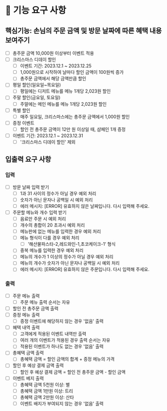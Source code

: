 # 🚀 기능 요구 사항

## 핵심기능: 손님의 주문 금액 및 방문 날짜에 따른 혜택 내용 보여주기

- [ ] 총주문 금액 10,000원 이상부터 이벤트 적용
- [ ] 크리스마스 디데이 할인
  - [ ] 이벤트 기간: 2023.12.1 ~ 2023.12.25
  - [ ] 1,000원으로 시작하여 날마다 할인 금액이 100원씩 증가
  - [ ] 총주문 금액에서 해당 금액만큼 할인
- [ ] 평일 할인(일요일~목요일)
  - [ ] 평일에는 디저트 메뉴를 메뉴 1개당 2,023원 할인
- [ ] 주말 할인(금요일, 토요일)
  - [ ] 주말에는 메인 메뉴를 메뉴 1개당 2,023원 할인
- [ ] 특별 할인
  - [ ] 매주 일요일, 크리스마스에는 총주문 금액에서 1,000원 할인
- [ ] 증정 이벤트
  - [ ] 할인 전 총주문 금액이 12만 원 이상일 때, 샴페인 1개 증정
- [ ] 이벤트 기간: 2023.12.1 ~ 2023.12.31
  - [ ] '크리스마스 디데이 할인' 제외

## 입출력 요구 사항

### 입력

- [ ] 방문 날짜 입력 받기
  - [ ] 1과 31 사이의 정수가 아닐 경우 예외 처리
  - [ ] 숫자가 아닌 문자나 공백일 시 예외 처리
  - [ ] 에러 메시지: [ERROR] 유효하지 않은 날짜입니다. 다시 입력해 주세요.
- [ ] 주문할 메뉴와 개수 입력 받기
  - [ ] 음료만 주문 시 예외 처리
  - [ ] 개수의 총합이 20 초과시 예외 처리
  - [ ] 메뉴판에 없는 메뉴를 입력한 경우 예외 처리
  - [ ] 메뉴 형식이 다를 경우 예외 처리
    - [ ] '해산물파스타-2,레드와인-1,초코케이크-1' 형식
  - [ ] 중복 메뉴를 입력한 경우 예외 처리
  - [ ] 메뉴의 개수가 1 이상의 정수가 아닐 경우 예외 처리
  - [ ] 메뉴의 개수가 숫자가 아닌 문자나 공백일 시 예외 처리
  - [ ] 에러 메시지: [ERROR] 유효하지 않은 주문입니다. 다시 입력해 주세요.

### 출력

- [ ] 주문 메뉴 출력
  - [ ] 주문 메뉴 출력 순서는 자유
- [ ] 할인 전 총주문 금액 출력
- [ ] 증정 메뉴 출력
  - [ ] 증정 이벤트에 해당하지 않는 경우 '없음' 출력
- [ ] 혜택 내역 출력
  - [ ] 고객에게 적용된 이벤트 내역만 출력
  - [ ] 여러 개의 이벤트가 적용된 경우 출력 순서는 자유
  - [ ] 적용된 이벤트가 하나도 없는 경우 '없음' 출력
- [ ] 총혜택 금액 출력
  - [ ] 총혜택 금액 = 할인 금액의 합계 + 증정 메뉴의 가격
- [ ] 할인 후 예상 결제 금액 출력
  - [ ] 할인 후 예상 결제 금액 = 할인 전 총주문 금액 - 할인 금액
- [ ] 이벤트 베지 출력
  - [ ] 총혜택 금액 5천원 이상: 별
  - [ ] 총혜택 금액 1만원 이상: 트리
  - [ ] 총혜택 금액 2만원 이상: 산타
  - [ ] 이벤트 배지가 부여되지 않는 경우 '없음' 출력
